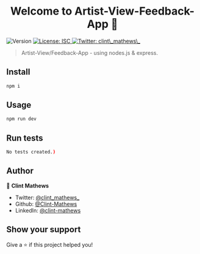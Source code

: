 <h1 align="center">Welcome to  Artist-View-Feedback-App 👋</h1>
<p>
  <img alt="Version" src="https://img.shields.io/badge/version-1.0.0-blue.svg?cacheSeconds=2592000" />
  <a href="#" target="_blank">
    <img alt="License: ISC" src="https://img.shields.io/badge/License-ISC-yellow.svg" />
  </a>
  <a href="https://twitter.com/clint_mathews_" target="_blank">
    <img alt="Twitter: clint\_mathews\_" src="https://img.shields.io/twitter/follow/clint_mathews_.svg?style=social" />
  </a>
</p>

> Artist-View/Feedback-App - using nodes.js & express.

## Install

```sh
npm i
```

## Usage

```sh
npm run dev
```

## Run tests

```sh
No tests created.)
```

## Author

👤 **Clint Mathews**

- Twitter: [@clint_mathews\_](https://twitter.com/clint_mathews_)
- Github: [@Clint-Mathews](https://github.com/Clint-Mathews)
- LinkedIn: [@clint-mathews](https://linkedin.com/in/clint-mathews)

## Show your support

Give a ⭐️ if this project helped you!
